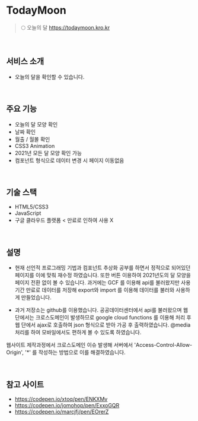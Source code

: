 # TodayMoon
> 🌕 오늘의 달
> https://todaymoon.kro.kr

<br />

## 서비스 소개
- 오늘의 달을 확인할 수 있습니다.

<br />

## 주요 기능
- 오늘의 달 모양 확인
- 날짜 확인
- 월출 / 월몰 확인
- CSS3 Animation
- 2021년 모든 달 모양 확인 가능
- 컴포넌트 형식으로 데이터 변경 시 페이지 이동없음

<br />

## 기술 스택
- HTML5/CSS3
- JavaScript
- 구글 클라우드 플랫폼 < 만료로 인하여 사용 X

<br />

## 설명
- 현재
선언적 프로그래밍 기법과 컴포넌트 추상화 공부를 하면서 정적으로 되어있던 페이지를 이에 맞춰 재수정 하였습니다. 또한 버튼 이용하여 2021년도의 달 모양을 페이지 전환 없이 볼 수 있습니다.
과거에는 GCF 를 이용해 api를 불러왔지만 사용기간 만료로 데이터를 저장해 export와 import 를 이용해 데이터를 불러와 사용하게 만들었습니다.

- 과거
저장소는 github를 이용했습니다. 공공데이터센터에서 api를 불러왔으며
웹 단에서는 크로스도메인이 발생하므로 google cloud functions 를 이용해 처리 후 웹 단에서 ajax로 호출하여 json 형식으로 받아 가공 후 출력하였습니다.
@media 처리를 하여 모바일에서도 편하게 볼 수 있도록 하였습니다.

웹사이트 제작과정에서 크로스도메인 이슈 발생해 서버에서 'Access-Control-Allow-Origin', '*' 를 작성하는 방법으로 이를 해결하였습니다.

<br />

## 참고 사이트
- https://codepen.io/xtoq/pen/ENKXMv
- https://codepen.io/jomohop/pen/ExxoGQR
- https://codepen.io/marcjfj/pen/EOrerZ
